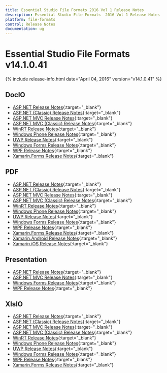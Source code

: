 ```yaml
---
title: Essential Studio File Formats 2016 Vol 1 Release Notes
description: Essential Studio File Formats  2016 Vol 1 Release Notes
platform: file-formats
control: Release Notes
documentation: ug
---
```


# Essential Studio File Formats v14.1.0.41

{% include release-info.html date="April 04, 2016" version="v14.1.0.41" %} 

## DocIO

* [ASP.NET Release Notes](/aspnet/release-notes/v14.1.0.41#docio){:target="_blank"}
* [ASP.NET (Classic) Release Notes](/aspnet-classic/release-notes/v14.1.0.41#docio){:target="_blank"}
* [ASP.NET MVC Release Notes](/aspnetmvc/release-notes/v14.1.0.41#docio){:target="_blank"}
* [ASP.NET MVC (Classic) Release Notes](/aspnetmvc-classic/release-notes/v14.1.0.41#docio){:target="_blank"}
* [WinRT Release Notes](/winrt/release-notes/v14.1.0.41#docio){:target="_blank"}
* [Windows Phone Release Notes](/wp8/release-notes/wp-winrt/v14.1.0.41#docio){:target="_blank"}
* [UWP Release Notes](/uwp/release-notes/v14.1.0.41#docio){:target="_blank"}
* [Windows Forms Release Notes](/windowsforms/release-notes/v14.1.0.41#docio){:target="_blank"}
* [WPF Release Notes](/wpf/release-notes/v14.1.0.41#docio){:target="_blank"}
* [Xamarin.Forms Release Notes](/xamarin/release-notes/xamarin-forms/v14.1.0.41#docio){:target="_blank"}

## PDF

* [ASP.NET Release Notes](/aspnet/release-notes/v14.1.0.41#pdf){:target="_blank"}
* [ASP.NET (Classic) Release Notes](/aspnet-classic/release-notes/v14.1.0.41#pdf){:target="_blank"}
* [ASP.NET MVC Release Notes](/aspnetmvc/release-notes/v14.1.0.41#pdf){:target="_blank"}
* [ASP.NET MVC (Classic) Release Notes](/aspnetmvc-classic/release-notes/v14.1.0.41#pdf){:target="_blank"}
* [WinRT Release Notes](/winrt/release-notes/v14.1.0.41#pdf){:target="_blank"}
* [Windows Phone Release Notes](/wp8/release-notes/wp-winrt/v14.1.0.41#pdf){:target="_blank"}
* [UWP Release Notes](/uwp/release-notes/v14.1.0.41#pdf){:target="_blank"}
* [Windows Forms Release Notes](/windowsforms/release-notes/v14.1.0.41#pdf){:target="_blank"}
* [WPF Release Notes](/wpf/release-notes/v14.1.0.41#pdf){:target="_blank"}
* [Xamarin.Forms Release Notes](/xamarin/release-notes/xamarin-forms/v14.1.0.41#pdf){:target="_blank"}
* [Xamarin.Android Release Notes](/xamarin/release-notes/xamarin-android/v14.1.0.41#pdf){:target="_blank"}
* [Xamarin.iOS Release Notes](/xamarin/release-notes/xamarin-android/v14.1.0.41#pdf){:target="_blank"}

## Presentation

* [ASP.NET Release Notes](/aspnet/release-notes/v14.1.0.41#presentation){:target="_blank"}
* [ASP.NET MVC Release Notes](/aspnetmvc/release-notes/v14.1.0.41#presentation){:target="_blank"}
* [Windows Forms Release Notes](/windowsforms/release-notes/v14.1.0.41#presentation){:target="_blank"}
* [WPF Release Notes](/wpf/release-notes/v14.1.0.41#presentation){:target="_blank"}

## XlsIO

* [ASP.NET Release Notes](/aspnet/release-notes/v14.1.0.41#xlsio){:target="_blank"}
* [ASP.NET (Classic) Release Notes](/aspnet-classic/release-notes/v14.1.0.41#xlsio){:target="_blank"}
* [ASP.NET MVC Release Notes](/aspnetmvc/release-notes/v14.1.0.41#xlsio){:target="_blank"}
* [ASP.NET MVC (Classic) Release Notes](/aspnetmvc-classic/release-notes/v14.1.0.41#xlsio){:target="_blank"}
* [WinRT Release Notes](/winrt/release-notes/v14.1.0.41#xlsio){:target="_blank"}
* [Windows Phone Release Notes](/wp8/release-notes/wp-winrt/v14.1.0.41#xlsio){:target="_blank"}
* [UWP Release Notes](/uwp/release-notes/v14.1.0.41#xlsio){:target="_blank"}
* [Windows Forms Release Notes](/windowsforms/release-notes/v14.1.0.41#xlsio){:target="_blank"}
* [WPF Release Notes](/wpf/release-notes/v14.1.0.41#xlsio){:target="_blank"}
* [Xamarin.Forms Release Notes](/xamarin/release-notes/xamarin-forms/v14.1.0.41#xlsio){:target="_blank"}